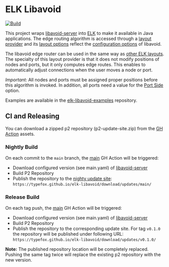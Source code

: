 # ELK Libavoid

[![Build](https://github.com/TypeFox/elk-libavoid/actions/workflows/main.yml/badge.svg)](https://github.com/TypeFox/elk-libavoid/actions/workflows/main.yml)

This project wraps [libavoid-server](https://github.com/TypeFox/libavoid-server) into [ELK](https://www.eclipse.org/elk/) to make it available in Java applications. The edge routing algorithm is accessed through a [layout provider](https://github.com/TypeFox/elk-libavoid/blob/main/de.cau.cs.kieler.kiml.libavoid/src/de/cau/cs/kieler/kiml/libavoid/LibavoidLayoutProvider.java) and its [layout options](https://github.com/TypeFox/elk-libavoid/blob/main/de.cau.cs.kieler.kiml.libavoid/src-gen/de/cau/cs/kieler/kiml/libavoid/options/LibavoidOptions.java) reflect the [configuration options](https://github.com/TypeFox/libavoid-server/blob/main/README.md#configuration) of libavoid.

The libavoid edge router can be used in the same way as [other ELK layouts](https://www.eclipse.org/elk/documentation/tooldevelopers.html). The specialty of this layout provider is that it does not modify positions of nodes and ports, but it only computes edge routes. This enables to automatically adjust connections when the user moves a node or port.

_Important:_ All nodes and ports must be assigned proper positions before this algorithm is invoked. In addition, all ports need a value for the [Port Side](https://www.eclipse.org/elk/reference/options/org-eclipse-elk-port-side.html) option.

Examples are available in the [elk-libavoid-examples](https://github.com/TypeFox/elk-libavoid-examples) repository.

## CI and Releasing

You can download a zipped p2 repository (p2-update-site.zip) from the [GH Action](https://github.com/TypeFox/elk-libavoid/actions/workflows/main.yml?query=is%3Asuccess+branch%3Amain) assets.
### Nightly Build

On each commit to the `main` branch, the [main](https://github.com/TypeFox/elk-libavoid/blob/main/.github/workflows/main.yml) GH Action will be triggered:

 - Download configured version (see main.yaml) of [libavoid-server](https://github.com/TypeFox/libavoid-server)
 - Build P2 Repository
 - Publish the repository to the [nighty update site](https://typefox.github.io/elk-libavoid/download/updates/main): `https://typefox.github.io/elk-libavoid/download/updates/main/`

### Release Build

On each tag push, the [main](https://github.com/TypeFox/elk-libavoid/blob/main/.github/workflows/main.yml) GH Action will be triggered:

 - Download configured version (see main.yaml) of [libavoid-server](https://github.com/TypeFox/libavoid-server)
 - Build P2 Repository
 - Publish the repository to the corresponding update site. For tag `v0.1.0` the repository will be published under following URL: `https://typefox.github.io/elk-libavoid/download/updates/v0.1.0/`

**Note:** The published repository location will be completely replaced. Pushing the same tag twice will replace the existing p2 repository with the new version.
